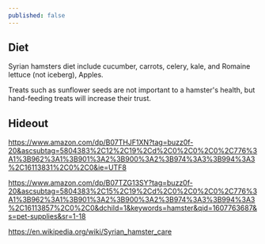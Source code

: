 ```yaml
---
published: false
---
```

## Diet

Syrian hamsters diet include cucumber, carrots, celery, kale, and Romaine lettuce (not iceberg), Apples.


Treats such as sunflower seeds are not important to a hamster's health, but hand-feeding treats will increase their trust.

## Hideout

https://www.amazon.com/dp/B07THJF1XN?tag=buzz0f-20&ascsubtag=5804383%2C12%2C19%2Cd%2C0%2C0%2C0%2C776%3A1%3B962%3A1%3B901%3A2%3B900%3A2%3B974%3A3%3B994%3A3%2C16113831%2C0%2C0&ie=UTF8

https://www.amazon.com/dp/B07TZG13SY?tag=buzz0f-20&ascsubtag=5804383%2C15%2C19%2Cd%2C0%2C0%2C0%2C776%3A1%3B962%3A1%3B901%3A2%3B900%3A2%3B974%3A3%3B994%3A3%2C16113857%2C0%2C0&dchild=1&keywords=hamster&qid=1607763687&s=pet-supplies&sr=1-18



https://en.wikipedia.org/wiki/Syrian_hamster_care
